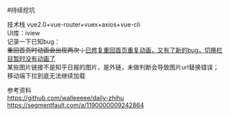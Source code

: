 #持续挖坑

技术栈
vue2.0+vue-router+vuex+axios+vue-cli</br>
UI库：iview</br>
记录一下已知bug：</br>
<del>重回首页时动画会出现两次；</del><ins>已修复重回首页重复动画，又有了新的bug，切换栏目暂时没有动画了</ins></br>
某些图片链接不是知乎日报的图片，是外链，未做判断会导致图片url替换错误；</br>
移动端下拉到底无法继续加载</br>

参考资料</br>
https://github.com/walleeeee/daily-zhihu</br>
https://segmentfault.com/a/1190000009242864

